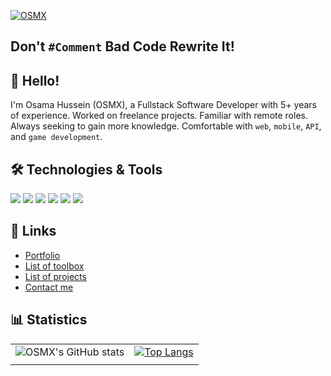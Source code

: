 [![OSMX](https://github.com/itsosmx/itsosmx/assets/49457438/e07f3a46-98f0-4407-9299-eac986cd0519 "OSMX")](https://www.osmx.me/)
## Don't `#Comment` Bad Code Rewrite It!

## 👋 Hello!
I'm Osama Hussein (OSMX), a Fullstack Software Developer with 5+ years of experience. Worked on freelance projects. Familiar with remote roles. Always seeking to gain more knowledge. Comfortable with `web`, `mobile`, `API`, and `game development`.

## 🛠️ Technologies & Tools
![](https://img.shields.io/badge/Code-Typescript-informational?style=flat&color=informational&logo=typescript)
![](https://img.shields.io/badge/Code-Next-informational?style=flat&color=informational&logo=next.js)
![](https://img.shields.io/badge/Code-JavaScript-informational?style=flat&color=informational&logo=javascript)
![](https://img.shields.io/badge/Code-React-informational?style=flat&color=informational&logo=react)
![](https://img.shields.io/badge/Code-Node-informational?style=flat&color=informational&logo=node.js)
![](https://img.shields.io/badge/Code-Games-informational?style=flat&color=informational&logo=csharp)

## 🔗 Links
- [Portfolio](https://osmx.me)
- [List of toolbox](https://osmx.me/toolbox)
- [List of projects](https://osmx.me/projects)
- [Contact me](https://osmx.me/contact)

## 📊 Statistics
|   |     |
|---|:---:|
|![OSMX's GitHub stats](https://github-readme-stats.vercel.app/api?username=itsosmx&theme=dark&show_icons=true)| [![Top Langs](https://github-readme-stats.vercel.app/api/top-langs/?username=itsosmx&layout=compact&theme=dark)](#) |
|   |     |
